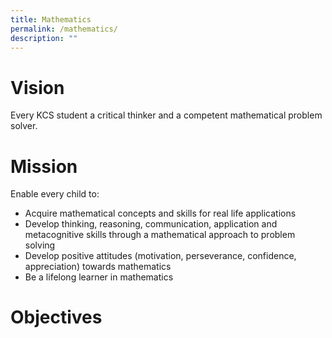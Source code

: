 ```yaml
---
title: Mathematics
permalink: /mathematics/
description: ""
---
```

# Vision
Every KCS student a critical thinker and a competent mathematical problem solver.

# Mission
Enable every child to:

* Acquire mathematical concepts and skills for real life applications
* Develop thinking, reasoning, communication, application and metacognitive skills through a mathematical approach to problem solving
* Develop positive attitudes (motivation, perseverance, confidence, appreciation) towards mathematics
* Be a lifelong learner in mathematics

# Objectives

